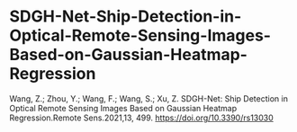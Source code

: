 # SDGH-Net-Ship-Detection-in-Optical-Remote-Sensing-Images-Based-on-Gaussian-Heatmap-Regression
Wang, Z.; Zhou, Y.; Wang, F.; Wang, S.; Xu, Z. SDGH-Net: Ship Detection in Optical Remote Sensing Images Based on Gaussian Heatmap Regression.Remote Sens.2021,13, 499. https://doi.org/10.3390/rs13030
